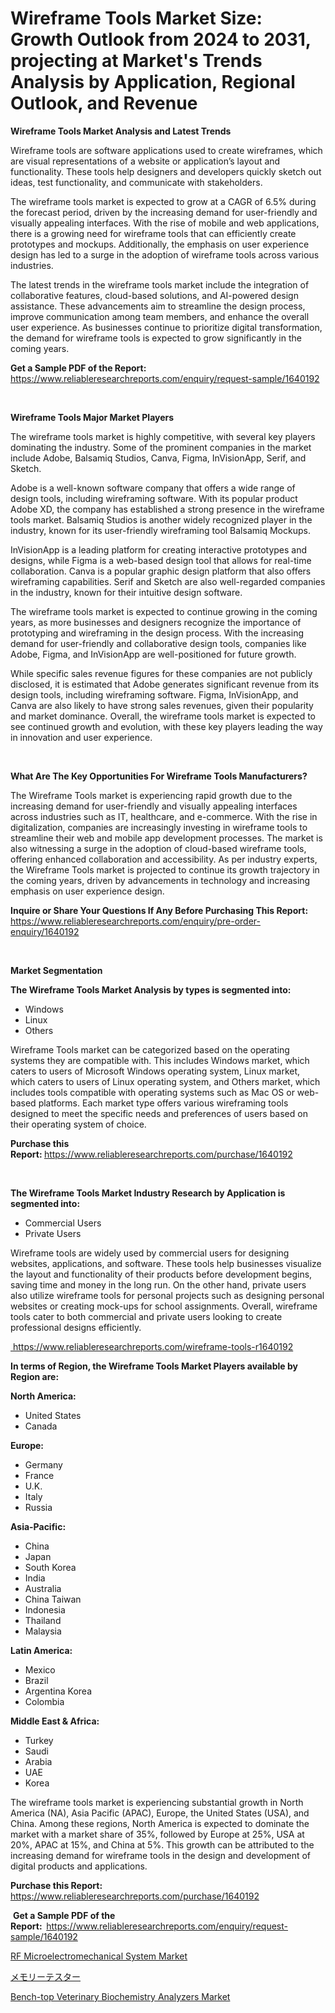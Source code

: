 <p><h1>Wireframe Tools Market Size: Growth Outlook from 2024 to 2031, projecting at Market's Trends Analysis by Application, Regional Outlook, and Revenue</h1></p><p><strong>Wireframe Tools Market Analysis and Latest Trends</strong></p>
<p><p>Wireframe tools are software applications used to create wireframes, which are visual representations of a website or application’s layout and functionality. These tools help designers and developers quickly sketch out ideas, test functionality, and communicate with stakeholders.</p><p>The wireframe tools market is expected to grow at a CAGR of 6.5% during the forecast period, driven by the increasing demand for user-friendly and visually appealing interfaces. With the rise of mobile and web applications, there is a growing need for wireframe tools that can efficiently create prototypes and mockups. Additionally, the emphasis on user experience design has led to a surge in the adoption of wireframe tools across various industries.</p><p>The latest trends in the wireframe tools market include the integration of collaborative features, cloud-based solutions, and AI-powered design assistance. These advancements aim to streamline the design process, improve communication among team members, and enhance the overall user experience. As businesses continue to prioritize digital transformation, the demand for wireframe tools is expected to grow significantly in the coming years.</p></p>
<p><strong>Get a Sample PDF of the Report:&nbsp;</strong> <a href="https://www.reliableresearchreports.com/enquiry/request-sample/1640192">https://www.reliableresearchreports.com/enquiry/request-sample/1640192</a></p>
<p>&nbsp;</p>
<p><strong>Wireframe Tools Major Market Players</strong></p>
<p><p>The wireframe tools market is highly competitive, with several key players dominating the industry. Some of the prominent companies in the market include Adobe, Balsamiq Studios, Canva, Figma, InVisionApp, Serif, and Sketch.</p><p>Adobe is a well-known software company that offers a wide range of design tools, including wireframing software. With its popular product Adobe XD, the company has established a strong presence in the wireframe tools market. Balsamiq Studios is another widely recognized player in the industry, known for its user-friendly wireframing tool Balsamiq Mockups.</p><p>InVisionApp is a leading platform for creating interactive prototypes and designs, while Figma is a web-based design tool that allows for real-time collaboration. Canva is a popular graphic design platform that also offers wireframing capabilities. Serif and Sketch are also well-regarded companies in the industry, known for their intuitive design software.</p><p>The wireframe tools market is expected to continue growing in the coming years, as more businesses and designers recognize the importance of prototyping and wireframing in the design process. With the increasing demand for user-friendly and collaborative design tools, companies like Adobe, Figma, and InVisionApp are well-positioned for future growth.</p><p>While specific sales revenue figures for these companies are not publicly disclosed, it is estimated that Adobe generates significant revenue from its design tools, including wireframing software. Figma, InVisionApp, and Canva are also likely to have strong sales revenues, given their popularity and market dominance. Overall, the wireframe tools market is expected to see continued growth and evolution, with these key players leading the way in innovation and user experience.</p></p>
<p>&nbsp;</p>
<p><strong>What Are The Key Opportunities For Wireframe Tools Manufacturers?</strong></p>
<p><p>The Wireframe Tools market is experiencing rapid growth due to the increasing demand for user-friendly and visually appealing interfaces across industries such as IT, healthcare, and e-commerce. With the rise in digitalization, companies are increasingly investing in wireframe tools to streamline their web and mobile app development processes. The market is also witnessing a surge in the adoption of cloud-based wireframe tools, offering enhanced collaboration and accessibility. As per industry experts, the Wireframe Tools market is projected to continue its growth trajectory in the coming years, driven by advancements in technology and increasing emphasis on user experience design.</p></p>
<p><strong>Inquire or Share Your Questions If Any Before Purchasing This Report:</strong> <a href="https://www.reliableresearchreports.com/enquiry/pre-order-enquiry/1640192">https://www.reliableresearchreports.com/enquiry/pre-order-enquiry/1640192</a></p>
<p>&nbsp;</p>
<p><strong>Market Segmentation</strong></p>
<p><strong>The Wireframe Tools Market Analysis by types is segmented into:</strong></p>
<p><ul><li>Windows</li><li>Linux</li><li>Others</li></ul></p>
<p><p>Wireframe Tools market can be categorized based on the operating systems they are compatible with. This includes Windows market, which caters to users of Microsoft Windows operating system, Linux market, which caters to users of Linux operating system, and Others market, which includes tools compatible with operating systems such as Mac OS or web-based platforms. Each market type offers various wireframing tools designed to meet the specific needs and preferences of users based on their operating system of choice.</p></p>
<p><strong>Purchase this Report:&nbsp;</strong><a href="https://www.reliableresearchreports.com/purchase/1640192">https://www.reliableresearchreports.com/purchase/1640192</a></p>
<p>&nbsp;</p>
<p><strong>The Wireframe Tools Market Industry Research by Application is segmented into:</strong></p>
<p><ul><li>Commercial Users</li><li>Private Users</li></ul></p>
<p><p>Wireframe tools are widely used by commercial users for designing websites, applications, and software. These tools help businesses visualize the layout and functionality of their products before development begins, saving time and money in the long run. On the other hand, private users also utilize wireframe tools for personal projects such as designing personal websites or creating mock-ups for school assignments. Overall, wireframe tools cater to both commercial and private users looking to create professional designs efficiently.</p></p>
<p><a href="https://www.reliableresearchreports.com/wireframe-tools-r1640192">&nbsp;https://www.reliableresearchreports.com/wireframe-tools-r1640192</a></p>
<p><strong>In terms of Region, the Wireframe Tools Market Players available by Region are:</strong></p>
<p>
    <p> <strong> North America: </strong>
        <ul>
            <li>United States</li>
            <li>Canada</li>
        </ul>
        </p> 
    <p> <strong> Europe: </strong>
        <ul>
            <li>Germany</li>
            <li>France</li>
            <li>U.K.</li>
            <li>Italy</li>
            <li>Russia</li>
        </ul>
        </p> 
    <p> <strong> Asia-Pacific: </strong>
        <ul>
            <li>China</li>
            <li>Japan</li>
            <li>South Korea</li>
            <li>India</li>
            <li>Australia</li>
            <li>China Taiwan</li>
            <li>Indonesia</li>
            <li>Thailand</li>
            <li>Malaysia</li>
        </ul>
        </p> 
    <p> <strong> Latin America: </strong>
        <ul>
            <li>Mexico</li>
            <li>Brazil</li>
            <li>Argentina Korea</li>
            <li>Colombia</li>
        </ul>
        </p> 
    <p> <strong> Middle East & Africa: </strong>
        <ul>
            <li>Turkey</li>
            <li>Saudi</li>
            <li>Arabia</li>
            <li>UAE</li>
            <li>Korea</li>
        </ul>
    </p>
    </p>
<p><p>The wireframe tools market is experiencing substantial growth in North America (NA), Asia Pacific (APAC), Europe, the United States (USA), and China. Among these regions, North America is expected to dominate the market with a market share of 35%, followed by Europe at 25%, USA at 20%, APAC at 15%, and China at 5%. This growth can be attributed to the increasing demand for wireframe tools in the design and development of digital products and applications.</p></p>
<p><strong>Purchase this Report: </strong><a href="https://www.reliableresearchreports.com/purchase/1640192">https://www.reliableresearchreports.com/purchase/1640192</a></p>
<p>&nbsp;<strong>Get a Sample PDF of the Report:&nbsp;&nbsp;</strong><a href="https://www.reliableresearchreports.com/enquiry/request-sample/1640192">https://www.reliableresearchreports.com/enquiry/request-sample/1640192</a></p>
<p><strong></strong></p>
<p><p><a href="https://github.com/lsapaaep8/Market-Research-Report-List-1/blob/main/rf-microelectromechanical-system-market.md">RF Microelectromechanical System Market</a></p><p><a href="https://github.com/CarlieShields/Market-Research-Report-List-1/blob/main/5863105171349.md">メモリーテスター</a></p><p><a href="https://github.com/yadanielu/Market-Research-Report-List-1/blob/main/bench-top-veterinary-biochemistry-analyzers-market.md">Bench-top Veterinary Biochemistry Analyzers Market</a></p></p>